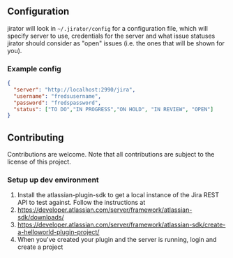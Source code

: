 ## Configuration

jirator will look in `~/.jirator/config` for a configuration file, which will specify server to use, credentials for the server and what issue statuses jirator should consider as "open" issues (i.e. the ones that will be shown for you).

### Example config
```json
{
  "server": "http://localhost:2990/jira",
  "username": "fredsusername",
  "password": "fredspassword",
  "status": ["TO DO","IN PROGRESS","ON HOLD", "IN REVIEW", "OPEN"]
}
```

## Contributing

Contributions are welcome. Note that all contributions are subject to the license of this project.

### Setup up dev environment

1. Install the atlassian-plugin-sdk to get a local instance of the Jira REST API to test against. Follow the instructions at
  1. https://developer.atlassian.com/server/framework/atlassian-sdk/downloads/
  1. https://developer.atlassian.com/server/framework/atlassian-sdk/create-a-helloworld-plugin-project/
1. When you've created your plugin and the server is running, login and create a project
